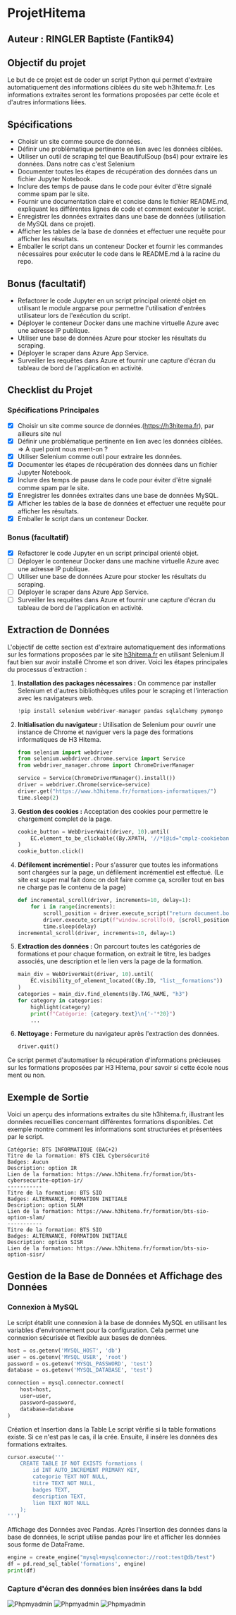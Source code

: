 # ProjetHitema
## Auteur : RINGLER Baptiste (Fantik94)
## Objectif du projet

Le but de ce projet est de coder un script Python qui permet d'extraire automatiquement des informations ciblées du site web h3hitema.fr. Les informations extraites seront les formations proposées par cette école et d'autres informations liées.

## Spécifications

- Choisir un site comme source de données.
- Définir une problématique pertinente en lien avec les données ciblées.
- Utiliser un outil de scraping tel que BeautifulSoup (bs4) pour extraire les données. Dans notre cas c'est Selenium
- Documenter toutes les étapes de récupération des données dans un fichier Jupyter Notebook.
- Inclure des temps de pause dans le code pour éviter d'être signalé comme spam par le site.
- Fournir une documentation claire et concise dans le fichier README.md, expliquant les différentes lignes de code et comment exécuter le script.
- Enregistrer les données extraites dans une base de données (utilisation de MySQL dans ce projet).
- Afficher les tables de la base de données et effectuer une requête pour afficher les résultats.
- Emballer le script dans un conteneur Docker et fournir les commandes nécessaires pour exécuter le code dans le README.md à la racine du repo.

## Bonus (facultatif)

- Refactorer le code Jupyter en un script principal orienté objet en utilisant le module argparse pour permettre l'utilisation d'entrées utilisateur lors de l'exécution du script.
- Déployer le conteneur Docker dans une machine virtuelle Azure avec une adresse IP publique.
- Utiliser une base de données Azure pour stocker les résultats du scraping.
- Déployer le scraper dans Azure App Service.
- Surveiller les requêtes dans Azure et fournir une capture d'écran du tableau de bord de l'application en activité.

## Checklist du Projet

### Spécifications Principales
- [x] Choisir un site comme source de données.(https://h3hitema.fr), par ailleurs site nul 
- [x] Définir une problématique pertinente en lien avec les données ciblées. => A quel point nous ment-on ?
- [x] Utiliser Selenium comme outil  pour extraire les données.
- [x] Documenter les étapes de récupération des données dans un fichier Jupyter Notebook.
- [x] Inclure des temps de pause dans le code pour éviter d'être signalé comme spam par le site.
- [x] Enregistrer les données extraites dans une base de données MySQL.
- [x] Afficher les tables de la base de données et effectuer une requête pour afficher les résultats.
- [x] Emballer le script dans un conteneur Docker.

### Bonus (facultatif)
- [x] Refactorer le code Jupyter en un script principal orienté objet.
- [ ] Déployer le conteneur Docker dans une machine virtuelle Azure avec une adresse IP publique.
- [ ] Utiliser une base de données Azure pour stocker les résultats du scraping.
- [ ] Déployer le scraper dans Azure App Service.
- [ ] Surveiller les requêtes dans Azure et fournir une capture d'écran du tableau de bord de l'application en activité.

## Extraction de Données

L'objectif de cette section est d'extraire automatiquement des informations sur les formations proposées par le site [h3hitema.fr](https://www.h3hitema.fr/formations-informatiques/) en utilisant Selenium.Il faut bien sur avoir installé Chrome et son driver. Voici les étapes principales du processus d'extraction :

1. **Installation des packages nécessaires :** On commence par installer Selenium et d'autres bibliothèques utiles pour le scraping et l'interaction avec les navigateurs web.
    ```python
    !pip install selenium webdriver-manager pandas sqlalchemy pymongo
    ```

2. **Initialisation du navigateur :** Utilisation de Selenium pour ouvrir une instance de Chrome et naviguer vers la page des formations informatiques de H3 Hitema.
    ```python
    from selenium import webdriver
    from selenium.webdriver.chrome.service import Service
    from webdriver_manager.chrome import ChromeDriverManager
    
    service = Service(ChromeDriverManager().install())
    driver = webdriver.Chrome(service=service)
    driver.get("https://www.h3hitema.fr/formations-informatiques/")
    time.sleep(2)
    ```

3. **Gestion des cookies :** Acceptation des cookies pour permettre le chargement complet de la page.
    ```python
    cookie_button = WebDriverWait(driver, 10).until(
        EC.element_to_be_clickable((By.XPATH, '//*[@id="cmplz-cookiebanner-container"]/div/div[6]/button[1]'))
    )
    cookie_button.click()
    ```

4. **Défilement incrémentiel :** Pour s'assurer que toutes les informations sont chargées sur la page, un défilement incrémentiel est effectué. (Le site est super mal fait donc on doit faire comme ça, scroller tout en bas ne charge pas le contenu de la page)
    ```python
    def incremental_scroll(driver, increments=10, delay=1):
        for i in range(increments):
            scroll_position = driver.execute_script("return document.body.scrollHeight") * (i+1) / increments
            driver.execute_script(f"window.scrollTo(0, {scroll_position});")
            time.sleep(delay)
    incremental_scroll(driver, increments=10, delay=1)
    ```

5. **Extraction des données :** On parcourt toutes les catégories de formations et pour chaque formation, on extrait le titre, les badges associés, une description et le lien vers la page de la formation.
    ```python
    main_div = WebDriverWait(driver, 10).until(
        EC.visibility_of_element_located((By.ID, "list__formations"))
    )
    categories = main_div.find_elements(By.TAG_NAME, "h3")
    for category in categories:
        highlight(category)
        print(f"Catégorie: {category.text}\n{'-'*20}")
        ...
    ```

6. **Nettoyage :** Fermeture du navigateur après l'extraction des données.
    ```python
    driver.quit()
    ```

Ce script permet d'automatiser la récupération d'informations précieuses sur les formations proposées par H3 Hitema, pour savoir si cette école nous ment ou non.

## Exemple de Sortie

Voici un aperçu des informations extraites du site h3hitema.fr, illustrant les données recueillies concernant différentes formations disponibles. Cet exemple montre comment les informations sont structurées et présentées par le script.

```
Catégorie: BTS INFORMATIQUE (BAC+2)
Titre de la formation: BTS CIEL Cybersécurité
Badges: Aucun
Description: option IR
Lien de la formation: https://www.h3hitema.fr/formation/bts-cybersecurite-option-ir/
-----------
Titre de la formation: BTS SIO
Badges: ALTERNANCE, FORMATION INITIALE
Description: option SLAM
Lien de la formation: https://www.h3hitema.fr/formation/bts-sio-option-slam/
-----------
Titre de la formation: BTS SIO
Badges: ALTERNANCE, FORMATION INITIALE
Description: option SISR
Lien de la formation: https://www.h3hitema.fr/formation/bts-sio-option-sisr/
```

## Gestion de la Base de Données et Affichage des Données

### Connexion à MySQL

Le script établit une connexion à la base de données MySQL en utilisant les variables d'environnement pour la configuration. Cela permet une connexion sécurisée et flexible aux bases de données.

```python
host = os.getenv('MYSQL_HOST', 'db')
user = os.getenv('MYSQL_USER', 'root')
password = os.getenv('MYSQL_PASSWORD', 'test')
database = os.getenv('MYSQL_DATABASE', 'test')

connection = mysql.connector.connect(
    host=host,
    user=user,
    password=password,  
    database=database
)
```

Création et Insertion dans la Table
Le script vérifie si la table formations existe. Si ce n'est pas le cas, il la crée. Ensuite, il insère les données des formations extraites.

```python
cursor.execute('''
    CREATE TABLE IF NOT EXISTS formations (
        id INT AUTO_INCREMENT PRIMARY KEY,
        categorie TEXT NOT NULL,
        titre TEXT NOT NULL,
        badges TEXT,
        description TEXT,
        lien TEXT NOT NULL
    );
''')
```

Affichage des Données avec Pandas.
Après l'insertion des données dans la base de données, le script utilise pandas pour lire et afficher les données sous forme de DataFrame.

```python
engine = create_engine("mysql+mysqlconnector://root:test@db/test")
df = pd.read_sql_table('formations', engine)
print(df)
```

### Capture d'écran des données bien insérées dans la bdd 
![Phpmyadmin](./image.png)
![Phpmyadmin](image.png)
![Phpmyadmin](/image.png)

